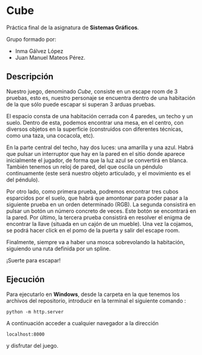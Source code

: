 # Cube

Práctica final de la asignatura de **Sistemas Gráficos**.

Grupo formado por:
- Inma Gálvez López
- Juan Manuel Mateos Pérez.

## Descripción

Nuestro juego, denominado *Cube*, consiste en un escape room de 3 pruebas, esto es, nuestro personaje se encuentra dentro de una habitación de la que sólo puede escapar si superan 3 arduas
pruebas.

El espacio consta de una habitación cerrada con 4 paredes, un techo y un suelo.
Dentro de esta, podemos encontrar una mesa, en el centro, con diversos objetos en la
superficie (construidos con diferentes técnicas, como una taza, una cocacola, etc).

En la parte central del techo, hay dos luces: una amarilla y una azul. Habrá que
pulsar un interruptor que hay en la pared en el sitio donde aparece inicialmente el jugador,
de forma que la luz azul se convertirá en blanca. También tenemos un reloj de pared, del
que oscila un péndulo continuamente (este será nuestro objeto articulado, y el movimiento
es el del péndulo).

Por otro lado, como primera prueba, podremos encontrar tres cubos esparcidos por
el suelo, que habrá que amontonar para poder pasar a la siguiente prueba en un orden
determinado (RGB). La segunda consistirá en pulsar un botón un número concreto de veces. Este
botón se encontrará en la pared. Por último, la tercera prueba consistirá en resolver el
enigma de encontrar la llave (situada en un cajón de un mueble). Una vez la cojamos, se
podrá hacer click en el pomo de la puerta y salir del escape room.

Finalmente, siempre va a haber una mosca sobrevolando la habitación, siguiendo
una ruta definida por un spline.

¡Suerte para escapar!

## Ejecución

Para ejecutarlo en **Windows**, desde la carpeta en la que tenemos los archivos del repositorio, introducir en la terminal el siguiente comando : 

`python -m http.server`

A continuación acceder a cualquier navegador a la dirección

`localhost:8000`

y disfrutar del juego.